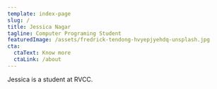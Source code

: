 ```yaml
---
template: index-page
slug: /
title: Jessica Nagar
tagline: Computer Programing Student
featuredImage: /assets/fredrick-tendong-hvyepjyehdq-unsplash.jpg
cta:
  ctaText: Know more
  ctaLink: /about
---
```

Jessica is a student at RVCC.